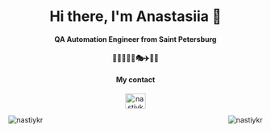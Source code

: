 <h1 align="center"> Hi there, I'm Anastasiia 👋</h1>

<h4 align="center">QA Automation Engineer from Saint Petersburg </h4>

<h4 align="center">👩‍💻💃🚴‍♀️🎭✈️🍲🌺 </h4>

<h4 align="center">My contact</h4>
<p align="center">
  <a href="https://www.linkedin.com/in/nastiyk" target="blank"><img align="center" src="https://www.vectorlogo.zone/logos/linkedin/linkedin-icon.svg" alt="nastiykr" height="30" width="40" /></a>
</p>


<!--
**nastiykr/nastiykr** is a ✨ _special_ ✨ repository because its `README.md` (this file) appears on your GitHub profile.

Here are some ideas to get you started:

- 🔭 I’m currently working on ...
- 🌱 I’m currently learning ...
- 👯 I’m looking to collaborate on ...
- 🤔 I’m looking for help with ...
- 💬 Ask me about ...
- 📫 How to reach me: ...
- 😄 Pronouns: ...
- ⚡ Fun fact: ...
-->

<p><img align="left" src="https://github-readme-stats.vercel.app/api/top-langs?username=nastiykr&theme=buefy&show_icons=true&locale=en&layout=compact" alt="nastiykr" /></p>
<p></p>
<p><img align="right" src="https://github-readme-stats.vercel.app/api?username=nastiykr&theme=buefy&show_icons=true&layout=compact&locale=en" alt="nastiykr" /></p>


